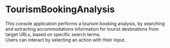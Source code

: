 # TourismBookingAnalysis
This console application performs a tourism booking analysis, by searching and extracting accommodations information for tourist destinations from target URLs, based on specific search terms.
<br>
Users can interact by selecting an action with their input.
